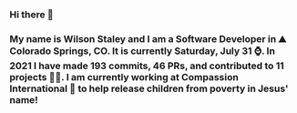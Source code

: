 ### Hi there 👋

### My name is Wilson Staley and I am a Software Developer in ⛰ Colorado Springs, CO.  It is currently Saturday, July 31 ⌚. In 2021 I have made 193 commits, 46 PRs, and contributed to 11 projects 👨‍💻. I am currently working at Compassion International 🏢 to help release children from poverty in Jesus' name!